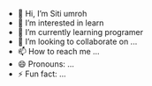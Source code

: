 - 👋 Hi, I’m Siti umroh
- 👀 I’m interested in learn
- 🌱 I’m currently learning programer
- 💞️ I’m looking to collaborate on ...
- 📫 How to reach me ...
- 😄 Pronouns: ...
- ⚡ Fun fact: ...

<!---
dinalebsack/dinalebsack is a ✨ special ✨ repository because its `README.md` (this file) appears on your GitHub profile.
You can click the Preview link to take a look at your changes.
--->
